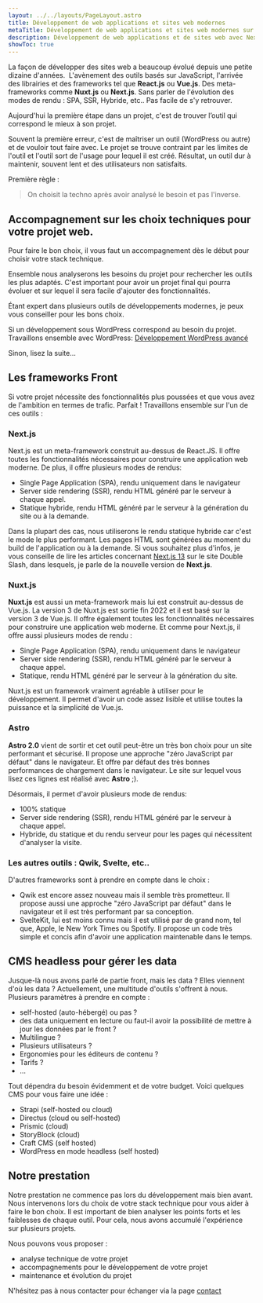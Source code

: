 ```yaml
---
layout: ../../layouts/PageLayout.astro
title: Développement de web applications et sites web modernes
metaTitle: Développement de web applications et sites web modernes sur mesure | Genève, Lausanne, Annecy
description: Développement de web applications et de sites web avec Next.js, Astro, Nuxt.js, Strapi, WordPress.
showToc: true
---
```


La façon de développer des sites web a beaucoup évolué depuis une petite dizaine d'années. 
L'avènement des outils basés sur JavaScript, l'arrivée des librairies et des frameworks tel que **React.js** ou **Vue.js**. Des meta-frameworks comme **Nuxt.js** ou **Next.js**.
Sans parler de l'évolution des modes de rendu : SPA, SSR, Hybride, etc..
Pas facile de s'y retrouver.

Aujourd'hui la première étape dans un projet, c'est de trouver l’outil qui correspond le mieux à son projet.

Souvent la première erreur, c'est de maîtriser un outil (WordPress ou autre) et de vouloir tout faire avec. Le projet se trouve contraint par les limites de l'outil et l'outil sort de l'usage pour lequel il est créé.
Résultat, un outil dur à maintenir, souvent lent et des utilisateurs non satisfaits.

Première règle :

> On choisit la techno après avoir analysé le besoin et pas l'inverse.

## Accompagnement sur les choix techniques pour votre projet web.

Pour faire le bon choix, il vous faut un accompagnement dès le début pour choisir votre stack technique.

Ensemble nous analyserons les besoins du projet pour rechercher les outils les plus adaptés.
C'est important pour avoir un projet final qui pourra évoluer et sur lequel il sera facile d'ajouter des fonctionnalités.

Étant expert dans plusieurs outils de développements modernes, je peux vous conseiller pour les bons choix.

Si un développement sous WordPress correspond au besoin du projet. Travaillons ensemble avec WordPress: [Développement WordPress avancé](/services/developpement-wordpress-avance)

Sinon, lisez la suite...

## Les frameworks Front

Si votre projet nécessite des fonctionnalités plus poussées et que vous avez de l'ambition en termes de trafic. Parfait ! Travaillons ensemble sur l'un de ces outils :

### Next.js

Next.js est un meta-framework construit au-dessus de React.JS. Il offre toutes les fonctionnalités nécessaires pour construire une application web moderne.
De plus, il offre plusieurs modes de rendus:

- Single Page Application (SPA), rendu uniquement dans le navigateur
- Server side rendering (SSR), rendu HTML généré par le serveur à chaque appel.
- Statique hybride, rendu HTML généré par le serveur à la génération du site ou à la demande.

Dans la plupart des cas, nous utiliserons le rendu statique hybride car c'est le mode le plus performant.
Les pages HTML sont générées au moment du build de l'application ou à la demande.
Si vous souhaitez plus d'infos, je vous conseille de lire les articles concernant [Next.js 13](https://double-slash.dev/articles/next-js-13-intro/) sur le site Double Slash, dans lesquels, je parle de la nouvelle version de **Next.js**.

### Nuxt.js

**Nuxt.js** est aussi un meta-framework mais lui est construit au-dessus de Vue.js.
La version 3 de Nuxt.js est sortie fin 2022 et il est basé sur la version 3 de Vue.js.
Il offre également toutes les fonctionnalités nécessaires pour construire une application web moderne.
Et comme pour Next.js, il offre aussi plusieurs modes de rendu :

- Single Page Application (SPA), rendu uniquement dans le navigateur
- Server side rendering (SSR), rendu HTML généré par le serveur à chaque appel.
- Statique, rendu HTML généré par le serveur à la génération du site.

Nuxt.js est un framework vraiment agréable à utiliser pour le développement. Il permet d'avoir un code assez lisible et utilise toutes la puissance et la simplicité de Vue.js.

### Astro

**Astro 2.0** vient de sortir et cet outil peut-être un très bon choix pour un site performant et sécurisé. Il propose une approche "zéro JavaScript par défaut" dans le navigateur. Et offre par défaut des très bonnes performances de chargement dans le navigateur.
Le site sur lequel vous lisez ces lignes est réalisé avec **Astro** ;).

Désormais, il permet d'avoir plusieurs mode de rendus:
- 100% statique
- Server side rendering (SSR), rendu HTML généré par le serveur à chaque appel.
- Hybride, du statique et du rendu serveur pour les pages qui nécessitent d'analyser la visite.


### Les autres outils : Qwik, Svelte, etc..

D'autres frameworks sont à prendre en compte dans le choix :

- Qwik est encore assez nouveau mais il semble très prometteur. Il propose aussi une approche "zéro JavaScript par défaut" dans le navigateur et il est très performant par sa conception.
- SvelteKit, lui est moins connu mais il est utilisé par de grand nom, tel que, Apple, le New York Times ou Spotify. Il propose un code très simple et concis afin d'avoir une application maintenable dans le temps.

## CMS headless pour gérer les data

Jusque-là nous avons parlé de partie front, mais les data ? Elles viennent d'où les data ?
Actuellement, une multitude d'outils s'offrent à nous. 
Plusieurs paramètres à prendre en compte :

- self-hosted (auto-hébergé) ou pas ?
- des data uniquement en lecture ou faut-il avoir la possibilité de mettre à jour les données par le front ?
- Multilingue ?
- Plusieurs utilisateurs ?
- Ergonomies pour les éditeurs de contenu ?
- Tarifs ?
- ...

Tout dépendra du besoin évidemment et de votre budget.
Voici quelques CMS pour vous faire une idée :

- Strapi (self-hosted ou cloud)
- Directus (cloud ou self-hosted)
- Prismic (cloud)
- StoryBlock (cloud)
- Craft CMS (self hosted)
- WordPress en mode headless (self hosted)

## Notre prestation 

Notre prestation ne commence pas lors du développement mais bien avant. Nous intervenons lors du choix de votre stack technique pour vous aider à faire le bon choix.
Il est important de bien analyser les points forts et les faiblesses de chaque outil. Pour cela, nous avons accumulé l'expérience sur plusieurs projets.

Nous pouvons vous proposer :

- analyse technique de votre projet
- accompagnements pour le développement de votre projet
- maintenance et évolution du projet

N'hésitez pas à nous contacter pour échanger via la page [contact](/contact)
